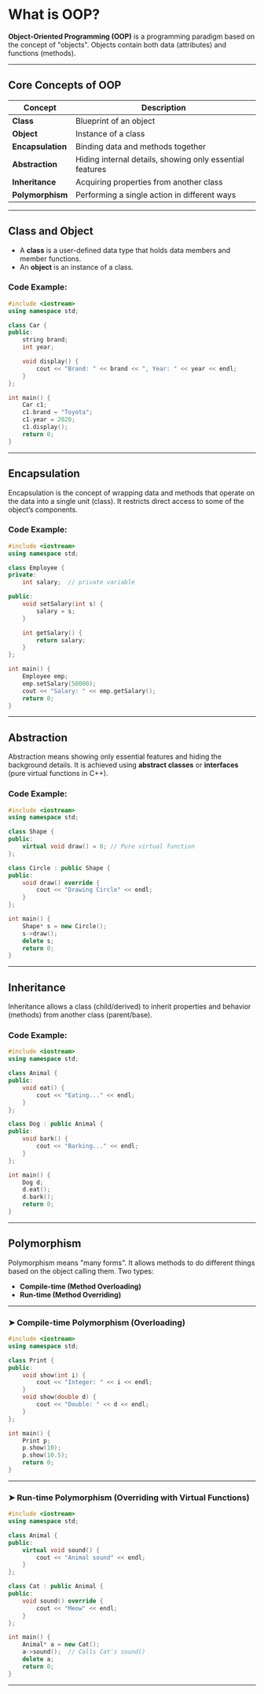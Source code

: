 

# What is OOP?

**Object-Oriented Programming (OOP)** is a programming paradigm based on the concept of "objects". Objects contain both data (attributes) and functions (methods).

---

##  Core Concepts of OOP

| Concept           | Description                                              |
| ----------------- | -------------------------------------------------------- |
| **Class**         | Blueprint of an object                                   |
| **Object**        | Instance of a class                                      |
| **Encapsulation** | Binding data and methods together                        |
| **Abstraction**   | Hiding internal details, showing only essential features |
| **Inheritance**   | Acquiring properties from another class                  |
| **Polymorphism**  | Performing a single action in different ways             |

---

## Class and Object
* A **class** is a user-defined data type that holds data members and member functions.
* An **object** is an instance of a class.

### Code Example:

```cpp
#include <iostream>
using namespace std;

class Car {
public:
    string brand;
    int year;

    void display() {
        cout << "Brand: " << brand << ", Year: " << year << endl;
    }
};

int main() {
    Car c1;
    c1.brand = "Toyota";
    c1.year = 2020;
    c1.display();
    return 0;
}
```

---

## Encapsulation
Encapsulation is the concept of wrapping data and methods that operate on the data into a single unit (class). It restricts direct access to some of the object’s components.

### Code Example:

```cpp
#include <iostream>
using namespace std;

class Employee {
private:
    int salary;  // private variable

public:
    void setSalary(int s) {
        salary = s;
    }

    int getSalary() {
        return salary;
    }
};

int main() {
    Employee emp;
    emp.setSalary(50000);
    cout << "Salary: " << emp.getSalary();
    return 0;
}
```

---

## Abstraction
Abstraction means showing only essential features and hiding the background details. It is achieved using **abstract classes** or **interfaces** (pure virtual functions in C++).

### Code Example:

```cpp
#include <iostream>
using namespace std;

class Shape {
public:
    virtual void draw() = 0; // Pure virtual function
};

class Circle : public Shape {
public:
    void draw() override {
        cout << "Drawing Circle" << endl;
    }
};

int main() {
    Shape* s = new Circle();
    s->draw();
    delete s;
    return 0;
}
```

---

## Inheritance
Inheritance allows a class (child/derived) to inherit properties and behavior (methods) from another class (parent/base).

### Code Example:

```cpp
#include <iostream>
using namespace std;

class Animal {
public:
    void eat() {
        cout << "Eating..." << endl;
    }
};

class Dog : public Animal {
public:
    void bark() {
        cout << "Barking..." << endl;
    }
};

int main() {
    Dog d;
    d.eat();
    d.bark();
    return 0;
}
```

---

## Polymorphism
Polymorphism means "many forms". It allows methods to do different things based on the object calling them. Two types:

* **Compile-time (Method Overloading)**
* **Run-time (Method Overriding)**

---

### ➤ **Compile-time Polymorphism (Overloading)**

```cpp
#include <iostream>
using namespace std;

class Print {
public:
    void show(int i) {
        cout << "Integer: " << i << endl;
    }
    void show(double d) {
        cout << "Double: " << d << endl;
    }
};

int main() {
    Print p;
    p.show(10);
    p.show(10.5);
    return 0;
}
```

---

### ➤ **Run-time Polymorphism (Overriding with Virtual Functions)**

```cpp
#include <iostream>
using namespace std;

class Animal {
public:
    virtual void sound() {
        cout << "Animal sound" << endl;
    }
};

class Cat : public Animal {
public:
    void sound() override {
        cout << "Meow" << endl;
    }
};

int main() {
    Animal* a = new Cat();
    a->sound();  // Calls Cat's sound()
    delete a;
    return 0;
}
```

---

